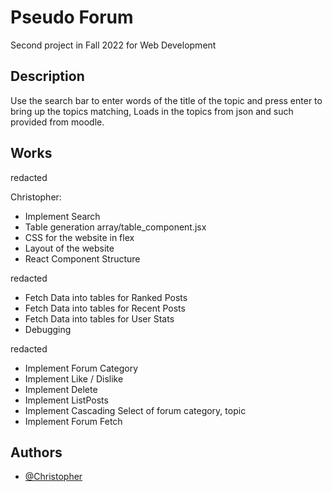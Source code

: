 # Pseudo Forum

Second project in Fall 2022 for Web Development 

## Description
Use the search bar to enter words of the title of the topic and press enter to bring up the topics matching, Loads in the topics from json and such provided from moodle. 

## Works

redacted

Christopher:

- Implement Search
- Table generation array/table_component.jsx
- CSS for the website in flex
- Layout of the website
- React Component Structure

redacted

- Fetch Data into tables for Ranked Posts
- Fetch Data into tables for Recent Posts
- Fetch Data into tables for User Stats
- Debugging 

redacted

- Implement Forum Category
- Implement Like / Dislike
- Implement Delete
- Implement ListPosts
- Implement Cascading Select of forum category, topic
- Implement Forum Fetch



## Authors

- [@Christopher](https://gitlab.com/Christopher-)

